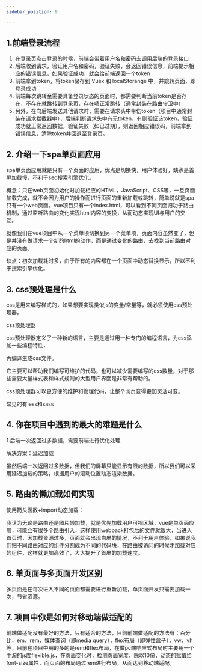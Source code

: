 ```yaml
---
sidebar_position: 9

---
```


## 1.前端登录流程

1. 在登录页点击登录的时候，前端会带着用户名和密码去调用后端的登录接口
2. 后端收到请求，验证用户名和密码，验证失败，会返回错误信息，前端提示相应的错误信息，如果验证成功，就会给前端返回一个token
3. 前端拿到token，将token储存到 Vuex 和 localStorange 中，并跳转页面，即登录成功
4. 前端每次跳转至需要具备登录状态的页面时，都需要判断当前token是否存在，不存在就跳转到登录页，存在啧正常跳转（通常封装在路由守卫中）
5. 另外，在向后端发送其他请求时，需要在请求头中带伤token（项目中通常封装在请求拦截器中），后端判断请求头中有无token，有则验证该token，验证成功就正常返回数据，验证失败（如已过期），则返回相应错误码，前端拿到错误信息，清除token并回退至登录页。

## 2. 介绍一下spa单页面应用

spa单页面应用就是只有一个页面的应用，优点是切换快，用户体验好，缺点是首屏加载慢，不利于seo搜索引擎优化。

概念：只在web页面初始化时加载相应的HTML，JavaScript、CSS等，一旦页面加载完成，就不会因为用户的操作而进行页面的重新加载或跳转，简单说就是spa只有一个web页面。vue项目只有一个index.html，可以看到不同页面归功于路由机制，通过监听路由的变化实现html内容的变换，从而动态实现UI与用户的交互。

就像我们在vue项目中从一个菜单项切换到另一个菜单项，页面内容虽然变了，但是并没有做请求一个新的html的动作，而是通过变化的路由，去找到当前路由对应的页面。

缺点：初次加载耗时多，由于所有的内容都在一个页面中动态替换显示，所以不利于搜索引擎优化。

## 3. css预处理是什么

css是用来编写样式的，如果想要实现类似js的变量/常量等，就必须使用css预处理器。

css预处理器

css预处理器定义了一种新的语言，主要是通过用一种专门的编程语言，为css添加一些编程特性，

再编译生成css文件。

它主要可以帮助我们编写可维护的代码，也可以减少需要编写的css数量，对于那些需要大量样式表和样式规则的大型用户界面是非常有帮助的。

css预处理器可以更方便的维护和管理代码，让整个网页变得更加灵活可变。

常见的有less和sass

## 4. 你在项目中遇到的最大的难题是什么

1.后端一次返回过多数据，需要前端进行优化处理

解决方案：延迟加载

虽然后端一次返回过多数据，但我们的屏幕只能显示有限的数据，所以我们可以采用延迟加载的策略，根据用户的滚动位置动态渲染数据。

## 5. 路由的懒加载如何实现

使用箭头函数+import动态加载：

我认为无论是路由还是图片懒加载，就是优先加载用户可视区域，vue是单页面应用，可能会有很多个路由引入，这样使用webpack打包后的文件就很大，当进入首页时，因加载资源过多，页面就会出现白屏的情况，不利于用户体验，如果说我们把不同路由对应的组件分割成为不同的代码块，在路由被访问的时候才加载对应的组件，这样就更加高效了，大大提升了首屏的加载速度。

## 6. 单页面与多页面开发区别

多页面是在每次进入不同的页面都需要进行重新加载，单页面开发只需要加载一次，节省资源。

## 7. 项目中你是如何对移动端做适配的

前端做适配没有最好的方法，只有适合的方法，目前前端做适配的方法有：百分比，em，rem，媒体查询（即media query），flex布局（即弹性盒子），vw，vh等，目前在项目中用的多的是rem和flex布局，在做pc端响应式布局时主要用一个手淘的js库flexible.js，在页面变化时，检测页面宽度，除以10份，动态的赋值给font-size属性，而页面的布局通过rem进行布局，从而达到移动端适配。

